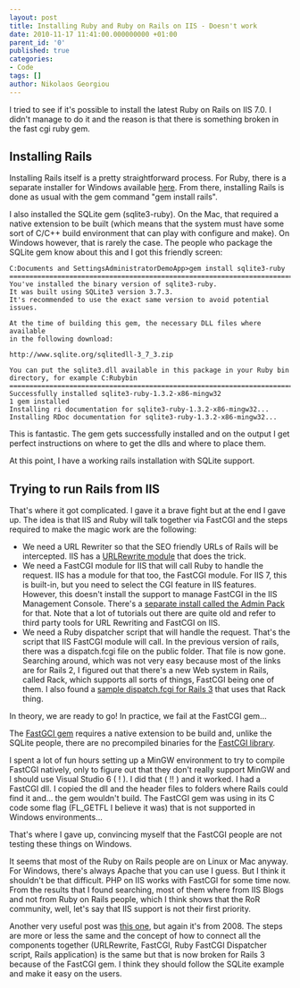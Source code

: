 ```yaml
---
layout: post
title: Installing Ruby and Ruby on Rails on IIS - Doesn't work
date: 2010-11-17 11:41:00.000000000 +01:00
parent_id: '0'
published: true
categories:
- Code
tags: []
author: Nikolaos Georgiou
---
```


I tried to see if it's possible to install the latest Ruby on Rails on IIS 7.0. I didn't manage to do it and the reason is that there is something broken in the fast cgi ruby gem.
<h2>Installing Rails</h2>

Installing Rails itself is a pretty straightforward process. For Ruby, there is a separate installer for Windows available <a href="http://rubyinstaller.org/downloads/" target="_blank">here</a>. From there, installing Rails is done as usual with the gem command "gem install rails".

I also installed the SQLite gem (sqlite3-ruby). On the Mac, that required a native extension to be built (which means that the system must have some sort of C/C++ build environment that can play with configure and make). On Windows however, that is rarely the case. The people who package the SQLite gem know about this and I got this friendly screen:

```
C:Documents and SettingsAdministratorDemoApp>gem install sqlite3-ruby
=============================================================================
You've installed the binary version of sqlite3-ruby.
It was built using SQLite3 version 3.7.3.
It's recommended to use the exact same version to avoid potential issues.

At the time of building this gem, the necessary DLL files where available
in the following download:

http://www.sqlite.org/sqlitedll-3_7_3.zip

You can put the sqlite3.dll available in this package in your Ruby bin
directory, for example C:Rubybin
=============================================================================
Successfully installed sqlite3-ruby-1.3.2-x86-mingw32
1 gem installed
Installing ri documentation for sqlite3-ruby-1.3.2-x86-mingw32...
Installing RDoc documentation for sqlite3-ruby-1.3.2-x86-mingw32...
```

This is fantastic. The gem gets successfully installed and on the output I get perfect instructions on where to get the dlls and where to place them.

At this point, I have a working rails installation with SQLite support.
<h2>Trying to run Rails from IIS</h2>

That's where it got complicated. I gave it a brave fight but at the end I gave up. The idea is that IIS and Ruby will talk together via FastCGI and the steps required to make the magic work are the following:
<ul>
<li>We need a URL Rewriter so that the SEO friendly URLs of Rails will be intercepted. IIS has a <a href="http://www.iis.net/download/URLRewrite" target="_blank">URLRewrite module</a> that does the trick.</li>
<li>We need a FastCGI module for IIS that will call Ruby to handle the request. IIS has a module for that too, the FastCGI module. For IIS 7, this is built-in, but you need to select the CGI feature in IIS features. However, this doesn't install the support to manage FastCGI in the IIS Management Console. There's a <a href="http://www.iis.net/download/AdministrationPack" target="_blank">separate install called the Admin Pack</a> for that. Note that a lot of tutorials out there are quite old and refer to third party tools for URL Rewriting and FastCGI on IIS.</li>
<li>We need a Ruby dispatcher script that will handle the request. That's the script that IIS FastCGI module will call. In the previous version of rails, there was a dispatch.fcgi file on the public folder. That file is now gone. Searching around, which was not very easy because most of the links are for Rails 2, I figured out that there's a new Web system in Rails, called Rack, which supports all sorts of things, FastCGI being one of them. I also found a <a href="http://forum.alwaysdata.com/viewtopic.php?pid=7230" target="_blank">sample dispatch.fcgi for Rails 3</a> that uses that Rack thing.</li>
</ul>

In theory, we are ready to go! In practice, we fail at the FastCGI gem...

The <a href="http://rubygems.org/gems/fcgi" target="_blank">FastGCI gem</a> requires a native extension to be build and, unlike the SQLite people, there are no precompiled binaries for the <a href="http://www.fastcgi.com/" target="_blank">FastCGI library</a>.

I spent a lot of fun hours setting up a MinGW environment to try to compile FastCGI natively, only to figure out that they don't really support MinGW and I should use Visual Studio 6 ( ! ). I did that ( !! ) and it worked. I had a FastCGI dll. I copied the dll and the header files to folders where Rails could find it and... the gem wouldn't build. The FastCGI gem was using in its C code some flag (FL_GETFL I believe it was) that is not supported in Windows environments...

That's where I gave up, convincing myself that the FastCGI people are not testing these things on Windows.

It seems that most of the Ruby on Rails people are on Linux or Mac anyway. For Windows, there's always Apache that you can use I guess. But I think it shouldn't be that difficult. PHP on IIS works with FastCGI for some time now. From the results that I found searching, most of them where from IIS Blogs and not from Ruby on Rails people, which I think shows that the RoR community, well, let's say that IIS support is not their first priority.

Another very useful post was <a href="http://blogs.iis.net/ruslany/archive/2008/08/07/ruby-on-rails-in-iis-7-0-with-url-rewriter.aspx" target="_blank">this one</a>, but again it's from 2008. The steps are more or less the same and the concept of how to connect all the components together (URLRewrite, FastCGI, Ruby FastCGI Dispatcher script, Rails application) is the same but that is now broken for Rails 3 because of the FastCGI gem. I think they should follow the SQLite example and make it easy on the users.
